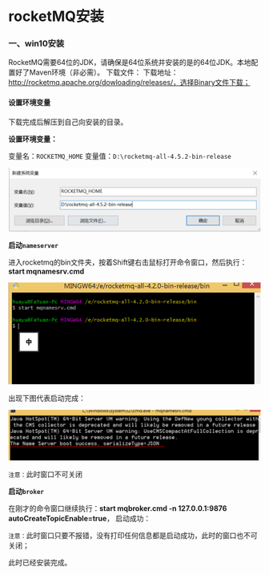 # rocketMQ安装

### 一、win10安装

RocketMQ需要64位的JDK，请确保是64位系统并安装的是的64位JDK。本地配置好了Maven环境（非必需）。
下载文件：
下载地址：http://rocketmq.apache.org/dowloading/releases/，选择Binary文件下载；

#### 设置环境变量

下载完成后解压到自己向安装的目录。

**设置环境变量：**

变量名：`ROCKETMQ_HOME`
变量值：`D:\rocketmq-all-4.5.2-bin-release`

![huanjingbianliang](./image/huanjingbianliang.png)

**启动`nameserver`**

进入rocketmq的bin文件夹，按着Shift键右击鼠标打开命令窗口，然后执行：**start mqnamesrv.cmd**

![nameserver](./image/nameserver.png)

出现下图代表启动完成：

![nameserversuccess](./image/nameserversuccess.png)

`注意：`此时窗口不可关闭

**启动`broker`**

在刚才的命令窗口继续执行：**start mqbroker.cmd -n 127.0.0.1:9876 autoCreateTopicEnable=true**，
启动成功：

`注意：`此时窗口只要不报错，没有打印任何信息都是启动成功，此时的窗口也不可关闭；

此时已经安装完成。